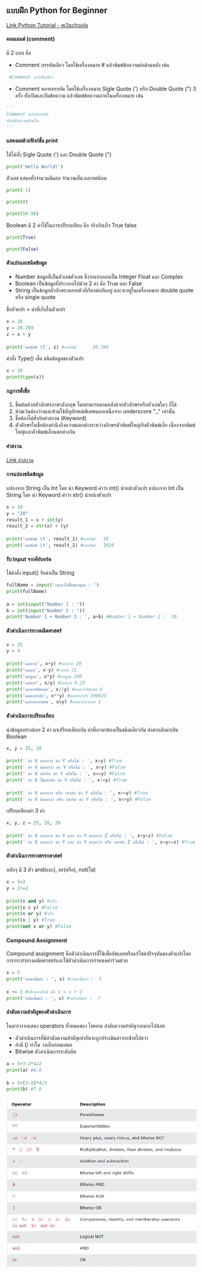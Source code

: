 ## แบบฝึก Python for Beginner

[Link Python Tutorial - w3schools](https://www.w3schools.com/python/default.asp)

#### คอมเมนต์ (comment)
มี 2 แบบ คือ 
- Comment บรรทัดเดียว โดยใช้เครื่องหมาย # แล้วพิมพ์ข้อความต่อด้านหลัง เช่น 
```python
 #Comment บรรทัดเดียว
 ```

- Comment หลายบรรทัด โดยใช้เครื่องหมาย Sigle Quote (') หรือ Double Quote (") 3 ครั้ง ทั้งเปิดและปิดข้อความ แล้วพิมพ์ข้อความภายในเครื่องหมาย เช่น 
```python
'''
Comment หลายบรรทัด
พิมพ์ข้อความด้านใน
'''
```

#### แสดงผลด้วยฟังก์ชั่น print
ใช้ได้ทั้ง Sigle Quote (') และ Double Quote (") 
```python
print('Hello World!')
```

ตัวเลข แสดงทั้งจำนวนติดลบ จำนวนเต็ม และทศนิยม
```python
print(-1)
```
```python
print(0)
```
```python
print(50.98)
```

Boolean มี 2 ค่าใช้ในการเปรียบเทียบ คือ จริงกับเท็จ True false
```python
print(True)
```
```python
print(False)
```

#### ตัวแปรและชนิดข้อมูล
- Number ข้อมูลที่เป็นตัวเลขตัวเลข ซึ่งจะแบ่งออกเป็น Integer Float และ Complex
- Boolean เป็นข้อมูลที่ประกอบไปด้วย 2 ค่า คือ True และ False
- String เป็นข้อมูลตัวอักขระหลายตัวที่เรียงต่อกันอยู่ และจะอยู่ในเครื่องหมาย double quote หรือ single quote

ชื่อตัวแปร = ค่าที่เก็บในตัวแปร
```python
x = 10
y = 20.789
z = x + y

print('ผลลัพธ์ \t', z) #ผลลัพธ์ 	 30.789
```
คำสั่ง Type() เช็ค ชนิดข้อมูลของตัวแปร
```python
x = 10
print(type(x))
```

#### กฎการตั้งชื่อ
1. ขึ้นต้นด้วยตัวอักษรภาษาอังกฤษ โดยสามารถตามหลังด้วยตัวอักษรหรือตัวเลขใดๆ ก็ได้
2. ห้ามเว้นช่องว่างและห้ามใช้สัญลักษณ์พิเศษนอกเหนือจาก underscore "_" เท่านั้น
3. ชื่อต้องไม่ซ้ำกับคำสงวน (Keyword)
4. ตัวอักษรในชื่อต้องคำนึงถึงความแตกต่างระหว่างอักษรตัวพิมพ์ใหญ่กับตัวพิมพ์เล็ก เนื่องจากพิมพ์ใหญ่และตัวพิมพ์เล็กแตกต่างกัน

#### คำสงวน
[Link คำสงวน](https://www.w3schools.com/python/python_ref_keywords.asp)

#### การแปลงชนิดข้อมูล
แปลงจาก String เป็น Int โดย นำ Keyword คำว่า int() นำหน้าตัวแปร
แปลงจาก Int เป็น String โดย นำ Keyword คำว่า str() นำหน้าตัวแปร
```python
x = 10
y = "20"
result_1 = x + int(y)
result_2 = str(x) + (y)

print('ผลลัพธ์ \t', result_1) #ผลลัพธ์ 	 30
print('ผลลัพธ์ \t', result_2) #ผลลัพธ์ 	 1020
```

#### รับ Input จากคีย์บอร์ด
ใช้คำสั่ง input() รับค่าเป็น String
```python
fullName = input('กรุณาใส่ชื่อของคุณ : ')
print(fullName)

a = int(input("Number 1 : "))
b = int(input("Number 2 : "))
print('Number 1 + Number 2 : ', a+b) #Number 1 + Number 2 :  30
```
#### ตัวดำเนินการทางคณิตศาสตร์
```python
x = 25
y = 4

print('ผลบวก', x+y) #ผลบวก 29
print('ผลลบ', x-y) #ผลลบ 21
print('ผลคูณ', x*y) #ผลคูณ 100
print('ผลหาร', x/y) #ผลหาร 6.25
print('ผลหารปัดเศษ', x//y) #ผลหารปัดเศษ 6
print('ผลยกกำลัง', x**y) #ผลยกกำลัง 390625
print('ผลหารเอาเศษ', x%y) #ผลหารเอาเศษ 1
```
#### ตัวดำเนินการเปรียบเทียบ
นำข้อมูลอย่างน้อย 2 ค่า มาเปรียบเทียบกัน
ค่าที่เอามาต้องเป็นชนิดเดียวกัน ส่งค่ากลับมาเป้น Boolean
```python
x, y = 25, 20

print(' ค่า X มากกว่า ค่า Y หรือไม่ : ', x>y) #True
print(' ค่า X น้อยกว่า ค่า Y หรือไม่ : ', x<y) #False
print(' ค่า X เท่ากับ ค่า Y หรือไม่ : ', x==y) #False
print(' ค่า X ไม่เท่ากับ ค่า Y หรือไม่ : ', x!=y) #True

print(' ค่า X มากกว่า หรือ เท่ากับ ค่า Y หรือไม่ : ', x>=y) #True
print(' ค่า X น้อยกว่า หรือ เท่ากับ ค่า Y หรือไม่ : ', x<=y) #False
```
เปรียบเทียบค่า 3 ค่า
```python
x, y, z = 25, 20, 20

print(' ค่า X มากกว่า ค่า Y และ ค่า Y มากกว่า Z หรือไม่ : ', x>y>z) #False
print(' ค่า X มากกว่า ค่า Y และ ค่า Y มากกว่า หรือ เท่ากับ Z หรือไม่ : ', x>y>=z) #True
```
#### ตัวดำเนินการทางตรรกศาสตร์
หลักๆ มี 3 ตัว and(และ), or(หรือ), not(ไม่)
```python
x = 5>2 
y = 2!=2

print(x and y) #หรือ 
print(x & y) #False
print(x or y) #หรือ 
print(x | y) #True
print(not x or y) #False
```
#### Compound Assignment
Compound assignment คือตัวดำเนินการที่ใช้เพื่ออัพเดทหรือแก้ไขค่าปัจจุบันของตัวแปรโดยการกระทำทางคณิตศาสตร์และใช้ตัวดำเนินการกำหนดค่าร่วมด้วย
```python
x = 5 
print('ก่อนเพิ่มค่า : ', x) #ก่อนเพิ่มค่า :  5

x += 2 #เขียนค่าปกติ คือ x = x + 2
print('หลังเพิ่มค่า : ', x) #หลังเพิ่มค่า :  7
```
#### ลำดับความสำคัญของตัวดำเนินการ
ในตารางจะแสดง operators ทั้งหมดของ ไพทอน ลำดับความสำคัญจากมากไปน้อย
 - ตัวดำเนินการที่มีลำดับความสำคัญเท่ากันจะถูกประเมินค่าจากซ้ายไปขวา
 - ถ้ามี () ทำใน วงเล็บก่อนเสมอ
 - Bitwise ตัวดำเนินการระดับบิต 
```python
a = 5+3-2*4/2
print(a) #4.0

b = 5+(3-2)*4/2
print(b) #7.0
```
![รูปภาพ](https://github.com/phonsudanan/Python-For-Beginner/blob/main/Operator.jpg?raw=true.jpg)